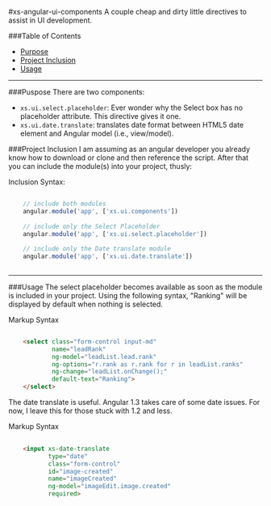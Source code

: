 #xs-angular-ui-components
A couple cheap and dirty little directives to assist in UI development.

###Table of Contents 
* [Purpose](#purpose)
* [Project Inclusion](#include)
* [Usage](#use)

----

<a name="purpose"></a>
###Puspose
There are two components:

 * `xs.ui.select.placeholder`: Ever wonder why the Select box has no placeholder attribute. This directive gives it one.
 * `xs.ui.date.translate`: translates date format between HTML5 date element and Angular model (i.e., view/model).   

<a name="include"></a>
###Project Inclusion
I am assuming as an angular developer you already know how to download or clone and then reference the script.
After that you can include the module(s) into your project, thusly: 

Inclusion Syntax:
```js

    // include both modules
    angular.module('app', ['xs.ui.components'])
                       
    // include only the Select Placeholder
    angular.module('app', ['xs.ui.select.placeholder'])
                                
    // include only the Date translate module
    angular.module('app', ['xs.ui.date.translate'])    
    
```
----

<a name="use"></a>
###Usage
The select placeholder becomes available as soon as the module is included in your project.
Using the following syntax, "Ranking" will be displayed by default when nothing is selected.

Markup Syntax
```html

    <select class="form-control input-md"
            name="leadRank"
            ng-model="leadList.lead.rank"
            ng-options="r.rank as r.rank for r in leadList.ranks"
            ng-change="leadList.onChange();"
            default-text="Ranking">
    </select>

``` 

The date translate is useful. 
Angular 1.3 takes care of some date issues.
For now, I leave this for those stuck with 1.2 and less.  

Markup Syntax
```html
            
    <input xs-date-translate
           type="date"
           class="form-control"
           id="image-created"
           name="imageCreated"
           ng-model="imageEdit.image.created"
           required>

``` 

